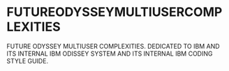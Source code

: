# FUTUREODYSSEYMULTIUSERCOMPLEXITIES
FUTURE ODYSSEY MULTIUSER COMPLEXITIES. DEDICATED TO IBM AND ITS INTERNAL IBM ODISSEY SYSTEM AND ITS INTERNAL IBM CODING STYLE GUIDE.
